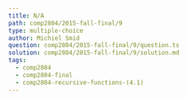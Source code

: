 ```yaml
---
title: N/A
path: comp2804/2015-fall-final/9
type: multiple-choice
author: Michiel Smid
question: comp2804/2015-fall-final/9/question.ts
solution: comp2804/2015-fall-final/9/solution.md
tags:
  - comp2804
  - comp2804-final
  - comp2804-recursive-functions-(4.1)
---
```

